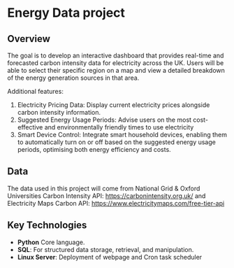 # Energy Data project

## Overview

The goal is to develop an interactive dashboard that provides real-time and forecasted carbon intensity data for electricity across the UK. Users will be able to select their specific region on a map and view a detailed breakdown of the energy generation sources in that area.

Additional features:

1. Electricity Pricing Data: Display current electricity prices alongside carbon intensity information.
2. Suggested Energy Usage Periods: Advise users on the most cost-effective and environmentally friendly times to use electricity
3. Smart Device Control: Integrate smart household devices, enabling them to automatically turn on or off based on the suggested energy usage periods, optimising both energy efficiency and costs.

## Data

The data used in this project will come from National Grid & Oxford Universities Carbon Intensity API: https://carbonintensity.org.uk/ and Electricity Maps Carbon API: https://www.electricitymaps.com/free-tier-api

## Key Technologies

- **Python** Core language.
- **SQL**: For structured data storage, retrieval, and manipulation.
- **Linux Server**: Deployment of webpage and Cron task scheduler
